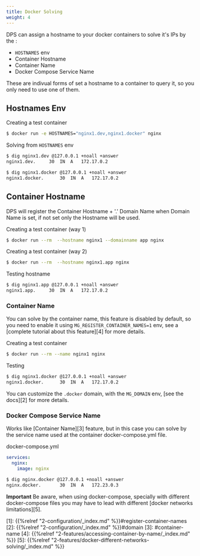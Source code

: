 ```yaml
---
title: Docker Solving
weight: 4
---
```


DPS can assign a hostname to your docker containers to solve it's IPs by the :

* `HOSTNAMES` env
* Container Hostname
* Container Name
* Docker Compose Service Name

These are indivual forms of set a hostname to a container to query it, so you only need to use one of them.

## Hostnames Env

Creating a test container 
```bash
$ docker run -e HOSTNAMES="nginx1.dev,nginx1.docker" nginx
```

Solving from `HOSTNAMES` env

```bash
$ dig nginx1.dev @127.0.0.1 +noall +answer
nginx1.dev.		30	IN	A	172.17.0.2

$ dig nginx1.docker @127.0.0.1 +noall +answer
nginx1.docker.		30	IN	A	172.17.0.2
```

## Container Hostname

DPS will register the Container Hostname + '.' Domain Name when Domain Name is set, if not set
only the Hostname will be used.

Creating a test container (way 1)
```bash
$ docker run --rm  --hostname nginx1 --domainname app nginx
```

Creating a test container (way 2)
```bash
$ docker run --rm  --hostname nginx1.app nginx
```

Testing hostname
```bash
$ dig nginx1.app @127.0.0.1 +noall +answer
nginx1.app.		30	IN	A	172.17.0.2
```

### Container Name

You can solve by the container name, this feature is disabled by default,
so you need to enable it using `MG_REGISTER_CONTAINER_NAMES=1` env, 
see a [complete tutorial about this feature][4] for more details.

Creating a test container 

```bash
$ docker run --rm --name nginx1 nginx
```

Testing 
```bash
$ dig nginx1.docker @127.0.0.1 +noall +answer
nginx1.docker.		30	IN	A	172.17.0.2
```

You can customize the `.docker` domain, with the `MG_DOMAIN` env, [see the docs][2] 
for more details.


### Docker Compose Service Name

Works like [Container Name][3] feature, but in this case you can solve by the service name
used at the container docker-compose.yml file.

docker-compose.yml
```yaml
services:
  nginx:
    image: nginx
```

```bash
$ dig nginx.docker @127.0.0.1 +noall +answer
nginx.docker.		30	IN	A	172.23.0.3
```

**Important** 
Be aware, when using docker-compose, specially with different docker-compose files you may have to lead with different 
[docker networks limitations][5].

[1]: {{%relref "2-configuration/_index.md" %}}#register-container-names
[2]: {{%relref "2-configuration/_index.md" %}}#domain
[3]: #container-name
[4]: {{%relref "2-features/accessing-container-by-name/_index.md" %}}
[5]: {{%relref "2-features/docker-different-networks-solving/_index.md" %}}

